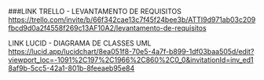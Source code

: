 ###LINK TRELLO - LEVANTAMENTO DE REQUISITOS
https://trello.com/invite/b/66f342cae13c7f45f24bee3b/ATTI9d971ab03c209fbcd9d0a2f4558f269c13AF10A2/levantamento-de-requisitos

LINK LUCID - DIAGRAMA DE CLASSES UML
https://lucid.app/lucidchart/8ea051f8-70e5-4a7f-b899-1df03baa505d/edit?viewport_loc=-1091%2C197%2C1966%2C860%2C0_0&invitationId=inv_ed18af9b-5cc5-42a1-801b-8feeaeb95e84